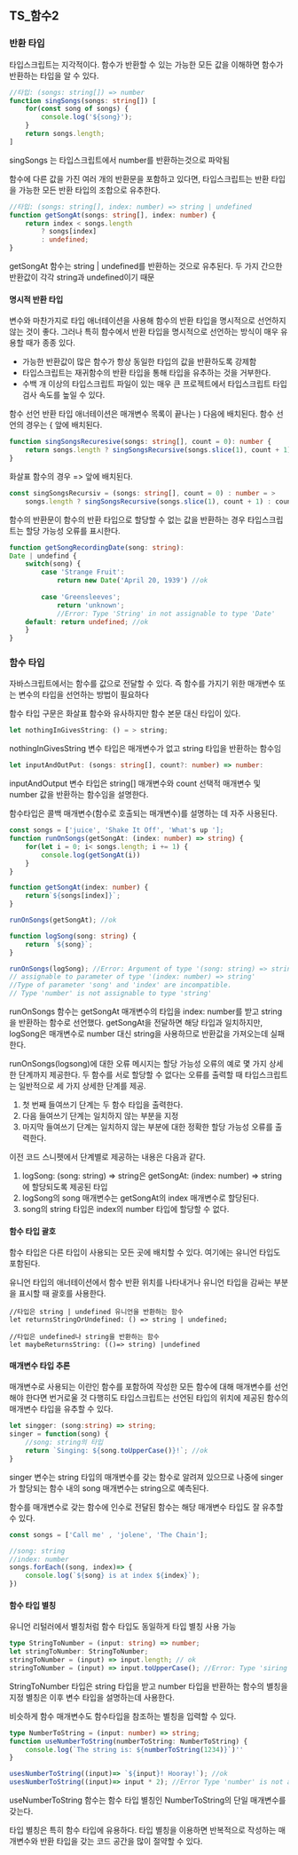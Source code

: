 ## TS_함수2



### 반환 타입

타입스크립트는 지각적이다. 함수가 반환할 수 있는 가능한 모든 값을 이해하면 함수가 반환하는 타입을 알 수 있다.

```typescript
//타입: (songs: string[]) => number
function singSongs(songs: string[]) [
	for(const song of songs) {
		console.log('${song}');
	}
	return songs.length;
]
```

singSongs 는 타입스크립트에서 number를 반환하는것으로 파악됨

함수에 다른 값을 가진 여러 개의 반환문을 포함하고 있다면, 타입스크립트는 반환 타입을 가능한 모든 반환 타입의 조합으로 유추한다.

```typescript
//타입: (songs: string[], index: number) => string | undefined
function getSongAt(songs: string[], index: number) {
	return index < songs.length
		? songs[index]
		: undefined;
}
```

getSongAt 함수는 string | undefined를 반환하는 것으로 유추된다. 두 가지 간으한 반환값이 각각 string과 undefined이기 때문



#### 명시적 반환 타입

변수와 마찬가지로 타입 애너테이션을 사용해 함수의 반환 타입을 명시적으로 선언하지 않는 것이 좋다. 그러나 특히 함수에서 반환 타입을 명시적으로 선언하는 방식이 매우 유용할 때가 종종 있다.

- 가능한 반환값이 많은 함수가 항상 동일한 타입의 값을 반환하도록 강제함
- 타입스크립트는 재귀함수의 반환 타입을 통해 타입을 유추하는 것을 거부한다.
- 수백 개 이상의 타입스크립트 파일이 있는 매우 큰 프로젝트에서 타입스크립트 타입 검사 속도를 높일 수 있다.

함수 선언 반환 타입 애너테이션은 매개변수 목록이 끝나는 ) 다음에 배치된다. 함수 선언의 경우는 { 앞에 배치된다.

```typescript
function singSongsRecuresive(songs: string[], count = 0): number {
	return songs.length ? singSongsRecursive(songs.slice(1), count + 1) : count;
}
```



화살표 함수의 경우 => 앞에 배치된다.

```typescript
const singSongsRecursiv = (songs: string[], count = 0) : number = > 
	songs.length ? singSongsRecursive(songs.slice(1), count + 1) : count;
```

함수의 반환문이 함수의 반환 타입으로 할당할 수 없는 값을 반환하는 경우 타입스크립트는 할당 가능성 오류를 표시한다.



```typescript
function getSongRecordingDate(song: string):
Date | undefind {
	switch(song) {
		case 'Strange Fruit':
			return new Date('April 20, 1939') //ok
			
		case 'Greensleeves';
			return 'unknown';
			//Error: Type 'String' in not assignable to type 'Date'
    default: return undefined; //ok
	}
}
```



### 함수 타입

자바스크립트에서는 함수를 값으로 전달할 수 있다. 즉 함수를 가지기 위한 매개변수 또는 변수의 타입을 선언하는 방법이 필요하다

함수 타입 구문은 화살표 함수와 유사하지만 함수 본문 대신 타입이 있다.

```typescript
let nothingInGivesString: () = > string;
```

nothingInGivesString 변수 타입은 매개변수가 없고 string 타입을 반환하는 함수임

```typescript
let inputAndOutPut: (songs: string[], count?: number) => number:
```

inputAndOutput 변수 타입은 string[] 매개변수와 count 선택적 매개변수 및 number 값을 반환하는 함수임을 설명한다.



함수타입은 콜백 매개변수(함수로 호출되는 매개변수)를 설명하는 데 자주 사용된다.

```typescript
const songs = ['juice', 'Shake It Off', 'What's up '];
function runOnSongs(getSongAt: (index: number) => string) {
	for(let i = 0; i< songs.length; i += 1) {
		console.log(getSongAt(i))
	}
}

function getSongAt(index: number) {
	return`${songs[index]}`;
}

runOnSongs(getSongAt); //ok

function logSong(song: string) {
	return `${song}`;
}

runOnSongs(logSong); //Error: Argument of type '(song: string) => string' is not
// assignable to parameter of type '(index: number) => string'
//Type of parameter 'song' and 'index' are incompatible.
// Type 'number' is not assignable to type 'string'
```

runOnSongs 함수는 getSongAt 매개변수의 타입을 index: number를 받고 string을 반환하는 함수로 선언했다. getSongAt을 전달하면 해당 타입과 일치하지만, logSong은 매개변수로 number 대신 string을 사용하므로 반환값을 가져오는데 실패한다.

runOnSongs(logsong)에 대한 오류 메시지는 할당 가능성 오류의 예로 몇 가지 상세한 단계까지 제공한다. 두 함수를 서로 할당할 수 없다는 오류를 출력할 때 타입스크립트는 일반적으로 세 가지 상세한 단계를 제공. 

1. 첫 번째 들여쓰기 단계는 두 함수 타입을 출력한다.
2. 다음 들여쓰기 단계는 일치하지 않는 부분을 지정
3. 마지막 들여쓰기 단계는 일치하지 않는 부분에 대한 정확한 할당 가능성 오류를 출력한다.

이전 코드 스니펫에서 단계별로 제공하는 내용은 다음과 같다.

1. logSong: (song: string) => string은 getSongAt: (index: number) => string에 할당되도록 제공된 타입
2. logSong의 song 매개변수는 getSongAt의 index 매개변수로 할당된다.
3. song의 string 타입은 index의 number 타입에 할당할 수 없다.



#### 함수 타입 괄호

함수 타입은 다른 타입이 사용되는 모든 곳에 배치할 수 있다. 여기에는 유니언 타입도 포함된다.

유니언 타입의 애너테이션에서 함수 반환 위치를 나타내거나 유니언 타입을 감싸는 부분을 표시할 때 괄호를 사용한다.

```typsc
//타입은 string | undefined 유니언을 반환하는 함수
let returnsStringOrUndefined: () => string | undefined;

//타입은 undefined나 string을 반환하는 함수
let maybeReturnsString: (()=> string) |undefined
```



#### 매개변수 타입 추론

매개변수로 사용되는 이란인 함수를 포함하여 작성한 모든 함수에 대해 매개변수를 선언해야 한다면 번거로울 것 다행히도 타입스크립트는 선언된 타입의 위치에 제공된 함수의 매개변수 타입을 유추할 수 있다.

```typescript
let singger: (song:string) => string;
singer = function(song) {
	//song: string의 타입
	return `Singing: ${song.toUpperCase()}!`; //ok
}
```

singer 변수는 string 타입의 매개변수를 갖는 함수로 알려져 있으므로 나중에 singer가 할당되는 함수 내의 song 매개변수는 string으로 예측된다.



함수를 매개변수로 갖는 함수에 인수로 전달된 함수는 해당 매개변수 타입도 잘 유추할 수 있다.

```typescript
const songs = ['Call me' , 'jolene', 'The Chain'];

//song: string
//index: number
songs.forEach((song, index)=> {
	console.log(`${song} is at index ${index}`);
})
```



#### 함수 타입 별칭

유니언 리털러에서 별칭처럼 함수 타입도 동일하게 타입 별칭 사용 가능

```typescript
type StringToNumber = (input: string) => number;
let stringToNumber: StringToNumber;
stringToNumber = (input) => input.length; // ok
stringToNumber = (input) => input.toUpperCase(); //Error: Type 'siring' is not assignable to type 'number'
```

StringToNumber 타입은 string 타입을 받고 number 타입을 반환하는 함수의 별칭을 지정 별칭은 이후 변수 타입을 설명하는데 사용한다.



비슷하게 함수 매개변수도 함수타입을 참조하는 별칭을 입력할 수 있다.

```typescript
type NumberToString = (input: number) => string;
function useNumberToString(numberToString: NumberToString) {
	console.log(`The string is: ${numberToString(1234)}`)''
}

usesNumberToString((input)=> `${input}! Hooray!`); //ok
usesNumberToString((input)=> input * 2); //Error Type 'number' is not assignable to type 'string'
```

useNumberToString 함수는 함수 타입 별칭인 NumberToString의 단일 매개변수를 갖는다.

타입 별칭은 특히 함수 타입에 유용하다. 타입 별칭을 이용하면 반복적으로 작성하는 매개변수와 반환 타입을 갖는 코드 공간을 많이 절약할 수 있다.

